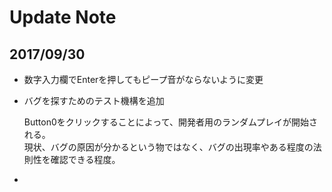 # Update Note

## 2017/09/30

- 数字入力欄でEnterを押してもピープ音がならないように変更
- バグを探すためのテスト機構を追加

    Button0をクリックすることによって、開発者用のランダムプレイが開始される。  
    現状、バグの原因が分かるという物ではなく、バグの出現率やある程度の法則性を確認できる程度。

- 